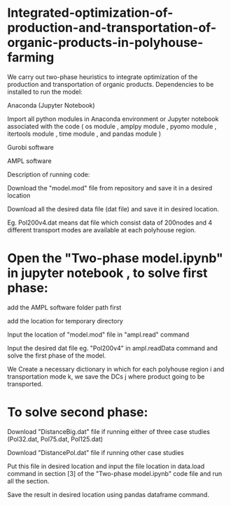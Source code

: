 # Integrated-optimization-of-production-and-transportation-of-organic-products-in-polyhouse-farming
We carry out two-phase heuristics to integrate optimization of the production and transportation of organic products. 
Dependencies to be installed to run the model:

Anaconda (Jupyter Notebook) 

Import all python modules in Anaconda environment or Jupyter notebook associated with the code ( os module , amplpy module , pyomo module , itertools module , time module , and pandas module )

Gurobi software

AMPL software

Description of running code:

Download the "model.mod" file from repository and save it in a desired location

Download all the desired data file (dat file) and save it in desired location. 

Eg. Pol200v4.dat means dat file which consist data of 200nodes and 4 different transport modes are available at each polyhouse region.

# Open the "Two-phase model.ipynb" in jupyter notebook , to solve first phase: 

add the AMPL software folder path first

add the location for temporary directory

Input the location of "model.mod" file in "ampl.read" command

Input the desired dat file eg. "Pol200v4" in  ampl.readData command and solve the first phase of the model.

We Create a necessary dictionary in which for each polyhouse region i and transportation mode k, we save the DCs j where product going to be transported. 

# To solve second phase:

Download "DistanceBig.dat" file if running either of three case studies (Pol32.dat, Pol75.dat, Pol125.dat) 

Download "DistancePol.dat" file if running other case studies

Put this file in desired location and input the file location in data.load command in section [3] of the "Two-phase model.ipynb" code file and run all the section.

Save the result in desired location using pandas dataframe command.

